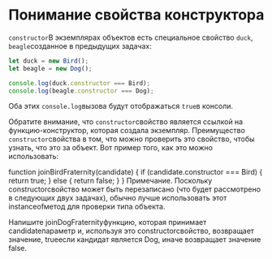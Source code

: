# Понимание свойства конструктора
`constructor`В экземплярах объектов есть специальное свойство `duck`, `beagle`созданное в предыдущих задачах:
```javascript
let duck = new Bird();
let beagle = new Dog();

console.log(duck.constructor === Bird); 
console.log(beagle.constructor === Dog);
```
Оба этих `console.log`вызова будут отображаться `true`в консоли.

Обратите внимание, что `constructor`свойство является ссылкой на функцию-конструктор, которая создала экземпляр. Преимущество `constructor`свойства в том, что можно проверить это свойство, чтобы узнать, что это за объект. Вот пример того, как это можно использовать:

function joinBirdFraternity(candidate) {
  if (candidate.constructor === Bird) {
    return true;
  } else {
    return false;
  }
}
Примечание. Поскольку constructorсвойство может быть перезаписано (что будет рассмотрено в следующих двух задачах), обычно лучше использовать этот instanceofметод для проверки типа объекта.

Напишите joinDogFraternityфункцию, которая принимает candidateпараметр и, используя это constructorсвойство, возвращает значение, trueесли кандидат является Dog, иначе возвращает значение false.

